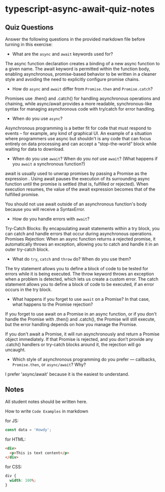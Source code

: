 # typescript-async-await-quiz-notes

## Quiz Questions

Answer the following questions in the provided markdown file before turning in this exercise:

- What are the `async` and `await` keywords used for?

The async function declaration creates a binding of a new async function to a given name. The await keyword is permitted within the function body, enabling asynchronous, promise-based behavior to be written in a cleaner style and avoiding the need to explicitly configure promise chains.

- How do `async` and `await` differ from `Promise.then` and `Promise.catch`?

Promises use .then() and .catch() for handling asynchronous operations and chaining, while async/await provides a more readable, synchronous-like syntax for managing asynchronous code with try/catch for error handling.

- When do you use `async`?

Asynchronous programming is a better fit for code that must respond to events – for example, any kind of graphical UI. An example of a situation where programmers use async but shouldn't is any code that can focus entirely on data processing and can accept a “stop-the-world” block while waiting for data to download.

- When do you use `await`? When do you _not_ use `await`? (What happens if you `await` a synchronous function?)

await is usually used to unwrap promises by passing a Promise as the expression . Using await pauses the execution of its surrounding async function until the promise is settled (that is, fulfilled or rejected). When execution resumes, the value of the await expression becomes that of the fulfilled promise.

You should not use await outside of an asynchronous function's body because you will receive a SyntaxError.

- How do you handle errors with `await`?

Try-Catch Blocks: By encapsulating await statements within a try block, you can catch and handle errors that occur during asynchronous operations. Promises Rejection: When an async function returns a rejected promise, it automatically throws an exception, allowing you to catch and handle it in an outer try-catch block.

- What do `try`, `catch` and `throw` do? When do you use them?

The try statement allows you to define a block of code to be tested for errors while it is being executed. The throw keyword throws an exception when a problem is detected, which lets us create a custom error. The catch statement allows you to define a block of code to be executed, if an error occurs in the try block.

- What happens if you forget to use `await` on a Promise? In that case, what happens to the Promise rejection?

If you forget to use await on a Promise in an async function, or if you don't handle the Promise with .then() and .catch(), the Promise will still execute, but the error handling depends on how you manage the Promise.

If you don't await a Promise, it will run asynchronously and return a Promise object immediately. If that Promise is rejected, and you don’t provide any .catch() handlers or try-catch blocks around it, the rejection will go uncaught.

- Which style of asynchronous programming do you prefer — callbacks, `Promise.then`, or `async/await`? Why?

I prefer 'async/await' because it is the easiest to understand.

## Notes

All student notes should be written here.

How to write `Code Examples` in markdown

for JS:

```javascript
const data = 'Howdy';
```

for HTML:

```html
<div>
  <p>This is text content</p>
</div>
```

for CSS:

```css
div {
  width: 100%;
}
```
